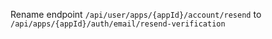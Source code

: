 Rename endpoint `/api/user/apps/{appId}/account/resend` to
`/api/apps/{appId}/auth/email/resend-verification`
